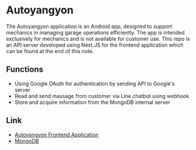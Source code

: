 # Autoyangyon

The Autoyangyon application is an Android app, designed to support mechanics in managing garage operations efficiently. The app is intended exclusively for mechanics and is not available for customer use.
This repo is an API server developed using Next.JS for the frontend application which can be found at the end of this note. 

## Functions

- Using Google OAuth for authentication by sending API to Google's server
- Read and send massage from customer via Line chatbot using webhook
- Store and acquire information from the MongoDB internal server

## Link

- [Autoyangyon Frontend Application](https://github.com/JL-EFR/Autoyangyon-front)
- [MongoDB](https://www.mongodb.com/)
